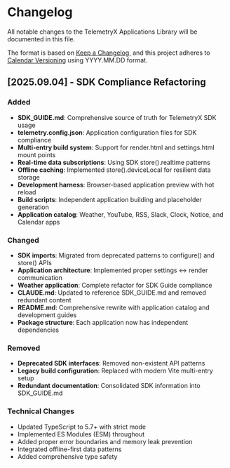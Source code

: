 # Changelog

All notable changes to the TelemetryX Applications Library will be documented in this file.

The format is based on [Keep a Changelog](https://keepachangelog.com/en/1.0.0/),
and this project adheres to [Calendar Versioning](https://calver.org/) using YYYY.MM.DD format.

## [2025.09.04] - SDK Compliance Refactoring

### Added
- **SDK_GUIDE.md**: Comprehensive source of truth for TelemetryX SDK usage
- **telemetry.config.json**: Application configuration files for SDK compliance
- **Multi-entry build system**: Support for render.html and settings.html mount points
- **Real-time data subscriptions**: Using SDK store().realtime patterns
- **Offline caching**: Implemented store().deviceLocal for resilient data storage
- **Development harness**: Browser-based application preview with hot reload
- **Build scripts**: Independent application building and placeholder generation
- **Application catalog**: Weather, YouTube, RSS, Slack, Clock, Notice, and Calendar apps

### Changed
- **SDK imports**: Migrated from deprecated patterns to configure() and store() APIs
- **Application architecture**: Implemented proper settings ↔ render communication
- **Weather application**: Complete refactor for SDK Guide compliance
- **CLAUDE.md**: Updated to reference SDK_GUIDE.md and removed redundant content
- **README.md**: Comprehensive rewrite with application catalog and development guides
- **Package structure**: Each application now has independent dependencies

### Removed
- **Deprecated SDK interfaces**: Removed non-existent API patterns
- **Legacy build configuration**: Replaced with modern Vite multi-entry setup
- **Redundant documentation**: Consolidated SDK information into SDK_GUIDE.md

### Technical Changes
- Updated TypeScript to 5.7+ with strict mode
- Implemented ES Modules (ESM) throughout
- Added proper error boundaries and memory leak prevention
- Integrated offline-first data patterns
- Added comprehensive type safety
